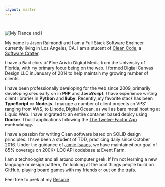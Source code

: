 ```yaml
---
layout: master
---
```


<br />

![My Fiance and I](/assets/misc/me/us.png)

My name is Jason Raimondi and I am a Full Stack Software Engineer currently living in Los Angeles, CA. I am a student of [Clean Code](https://cleancoders.com/), a [Software Crafter](https://scna.softwarecraftsmanship.org/).

I have a Bachelors of Fine Arts in Digital Media from the University of Florida, with my primary focus being on the web. I formed Digital Canvas Design LLC in January of 2014 to help maintain my growing number of clients.

I have been professionally developing for the web since 2009, primarily developing sites early on in **PHP** and **JavaScript**. I have experience writing client libraries in **Python** and **Ruby**. Recently, my favorite stack has been **TypeScript** on **Node.js**. I manage a number of client projects on VPS' ranging from AWS, to Linode, Digital Ocean, as well as bare metal hosting at Liquid Web. I have migrated to an entire container based deploy using **Docker**. I build applications following the [The Twelve-Factor App](https://12factor.net/) methodology.

I have a passion for writing Clean software based on SOLID design principles. I have been a student of TDD, practicing daily since October 2016. Under the guidance of [Jamie Isaacs](https://www.jamieisaacs.com/), we have maintained our goal of 85% coverage on 200K+ LOC API codebase at Event Farm.

I am a technologist and all around computer geek. If I’m not learning a new language or design pattern, I'm looking at the cool things people build on GitHub, playing board games with my friends or out on the trails.

Feel free to peek at my [Resume](./resume)

